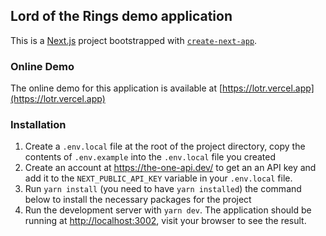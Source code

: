 ## Lord of the Rings demo application

This is a [Next.js](https://nextjs.org/) project bootstrapped with [`create-next-app`](https://github.com/vercel/next.js/tree/canary/packages/create-next-app).

### Online Demo
The online demo for this application is available at [https://lotr.vercel.app](https://lotr.vercel.app)

### Installation

1. Create a `.env.local` file at the root of the project directory, copy the contents of `.env.example` into the `.env.local` file you created
2. Create an account at https://the-one-api.dev/ to get an an API key and add it to the `NEXT_PUBLIC_API_KEY` variable in your `.env.local` file.
3. Run `yarn install` (you need to have `yarn installed`) the command below to install the necessary packages for the project
4. Run the development server with `yarn dev`. The application should be running at  [http://localhost:3002](http://localhost:3002), visit your browser to see the result.
